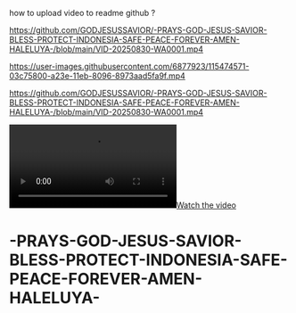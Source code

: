 how to upload video to readme github ?

https://github.com/GODJESUSSAVIOR/-PRAYS-GOD-JESUS-SAVIOR-BLESS-PROTECT-INDONESIA-SAFE-PEACE-FOREVER-AMEN-HALELUYA-/blob/main/VID-20250830-WA0001.mp4

https://user-images.githubusercontent.com/6877923/115474571-03c75800-a23e-11eb-8096-8973aad5fa9f.mp4

https://github.com/GODJESUSSAVIOR/-PRAYS-GOD-JESUS-SAVIOR-BLESS-PROTECT-INDONESIA-SAFE-PEACE-FOREVER-AMEN-HALELUYA-/blob/main/VID-20250830-WA0001.mp4

[![Watch the video](https://raw.githubusercontent.com/GODJESUSSAVIOR/-PRAYS-GOD-JESUS-SAVIOR-BLESS-PROTECT-INDONESIA-SAFE-PEACE-FOREVER-AMEN-HALELUYA-/main/VID-20250830-WA0001.mp4)](https://raw.githubusercontent.com/GODJESUSSAVIOR/-PRAYS-GOD-JESUS-SAVIOR-BLESS-PROTECT-INDONESIA-SAFE-PEACE-FOREVER-AMEN-HALELUYA-/main/VID-20250830-WA0001.mp4)



# -PRAYS-GOD-JESUS-SAVIOR-BLESS-PROTECT-INDONESIA-SAFE-PEACE-FOREVER-AMEN-HALELUYA-
